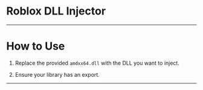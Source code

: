 # Roblox DLL Injector

---

# How to Use

1. Replace the provided `amdxx64.dll` with the DLL you want to inject.

2. Ensure your library has an export.

---

